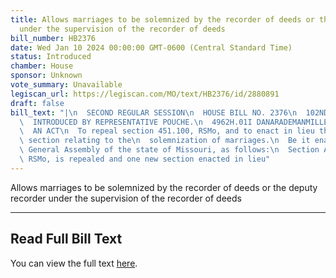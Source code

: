 ```yaml
---
title: Allows marriages to be solemnized by the recorder of deeds or the deputy recorder
  under the supervision of the recorder of deeds
bill_number: HB2376
date: Wed Jan 10 2024 00:00:00 GMT-0600 (Central Standard Time)
status: Introduced
chamber: House
sponsor: Unknown
vote_summary: Unavailable
legiscan_url: https://legiscan.com/MO/text/HB2376/id/2880891
draft: false
bill_text: "|\n  SECOND REGULAR SESSION\n  HOUSE BILL NO. 2376\n  102ND GENERAL ASSEMBLY\n\
  \  INTRODUCED BY REPRESENTATIVE POUCHE.\n  4962H.01I DANARADEMANMILLER,ChiefClerk\n\
  \  AN ACT\n  To repeal section 451.100, RSMo, and to enact in lieu thereof one new\
  \ section relating to the\n  solemnization of marriages.\n  Be it enacted by the\
  \ General Assembly of the state of Missouri, as follows:\n  Section A. Section 451.100,\
  \ RSMo, is repealed and one new section enacted in lieu"
---
```

Allows marriages to be solemnized by the recorder of deeds or the deputy recorder under the supervision of the recorder of deeds

---

## Read Full Bill Text

You can view the full text [here](https://legiscan.com/MO/text/HB2376/id/2880891).
